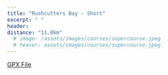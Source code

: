 ```yaml
---
title: "Rushcutters Bay - Short"
excerpt: " "
header:
distance: "11.0km"
  # image: /assets/images/courses/supercourse.jpeg
  # teaser: assets/images/courses/supercourse.jpeg
---
```


<div class="strava-embed-placeholder" data-embed-type="route" data-embed-id="3303587003626412442" data-full-width="true" data-style="standard" data-map-hash="13.16/-33.87/151.21943" data-club-id="109154" data-from-embed="false"></div><script src="https://strava-embeds.com/embed.js"></script>

<a href="\assets\gpx_files\rushcutters-bay-short.gpx">GPX File</a>
